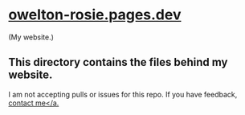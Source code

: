 # <a href="https://owelton-rosie.pages.dev">owelton-rosie.pages.dev</a>
(My website.)

## This directory contains the files behind my website.
I am not accepting pulls or issues for this repo. If you have feedback, <a href="https://owelton-rosie.pages.dev/contact">contact me</a.

